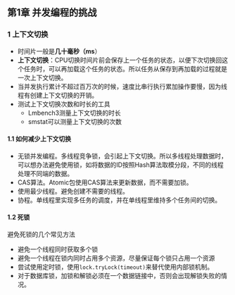 ## 第1章 并发编程的挑战

### 1 上下文切换

* 时间片一般是**几十毫秒（ms**）
* **上下文切换**：CPU切换时间片前会保存上一个任务的状态，以便下次切换回这个任务时，可以再加载这个任务的状态。所以任务从保存到再加载的过程就是一次上下文切换。
* 当并发执行累计不超过百万次的时候，速度比串行执行累加操作要慢，因为线程有创建上下文切换的开销。
* 测试上下文切换次数和时长的工具
  * Lmbench3测量上下文切换的时长
  * smstat可以测量上下文切换的次数

#### 1.1 如何减少上下文切换

* 无锁并发编程。多线程竞争锁，会引起上下文切换。所以多线程处理数据时，可以想办法避免使用锁，如将数据的ID按照Hash算法取模分段，不同的线程处理不同端的数据。
* CAS算法。Atomic包使用CAS算法来更新数据，而不需要加锁。
* 使用最少线程。避免创建不需要的线程。
* 协程。单线程里实现多任务的调度，并在单线程里维持多个任务间的切换。

#### 1.2 死锁

避免死锁的几个常见方法

* 避免一个线程同时获取多个锁
* 避免一个线程在锁内同时占用多个资源，尽量保证每个锁只占用一个资源
* 尝试使用定时锁，使用`lock.tryLock(timeout)`来替代使用内部锁机制。
* 对于数据库锁，加锁和解锁必须在一个数据链接中，否则会出现解锁失败的情况。





